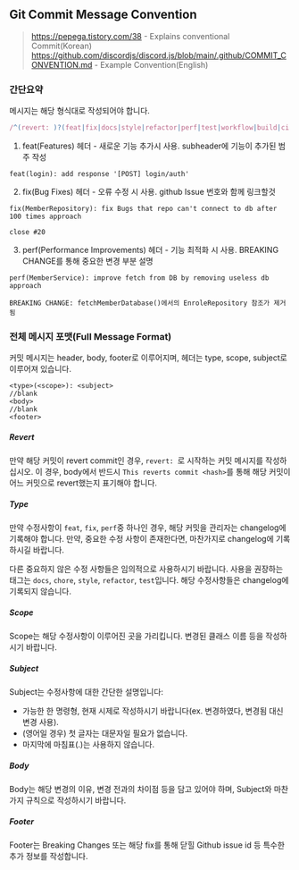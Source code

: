## Git Commit Message Convention
> https://pepega.tistory.com/38 - Explains conventional Commit(Korean)
> https://github.com/discordjs/discord.js/blob/main/.github/COMMIT_CONVENTION.md - Example Convention(English)

### 간단요약
메시지는 해당 형식대로 작성되어야 합니다.
```js
/^(revert: )?(feat|fix|docs|style|refactor|perf|test|workflow|build|ci|chore|types|wip)(\(.+\))?: .{1,72}/;
```

1. feat(Features) 헤더 - 새로운 기능 추가시 사용. subheader에 기능이 추가된 범주 작성
```
feat(login): add response '[POST] login/auth'
```
2. fix(Bug Fixes) 헤더 - 오류 수정 시 사용. github Issue 번호와 함께 링크할것
```
fix(MemberRepository): fix Bugs that repo can't connect to db after 100 times approach

close #20
```
3. perf(Performance Improvements) 헤더 - 기능 최적화 시 사용. BREAKING CHANGE를 통해 중요한 변경 부분 설명
```
perf(MemberService): improve fetch from DB by removing useless db approach

BREAKING CHANGE: fetchMemberDatabase()에서의 EnroleRepository 참조가 제거됨
```

### 전체 메시지 포맷(Full Message Format)
커밋 메시지는 header, body, footer로 이루어지며, 헤더는 type, scope, subject로 이루어져 있습니다.
```
<type>(<scope>): <subject>
//blank
<body>
//blank
<footer>
```

##### Revert
만약 해당 커밋이 revert commit인 경우, `revert: `로 시작하는 커밋 메시지를 작성하십시오. 이 경우, body에서 반드시 
`This reverts commit <hash>`를 통해 해당 커밋이 어느 커밋으로 revert했는지 표기해야 합니다.
##### Type
만약 수정사항이 `feat`, `fix`, `perf`중 하나인 경우, 해당 커밋을 관리자는 changelog에 기록해야 합니다. 만약, 중요한
수정 사항이 존재한다면, 마찬가지로 changelog에 기록하시길 바랍니다.

다른 중요하지 않은 수정 사항들은 임의적으로 사용하시기 바랍니다. 사용을 권장하는 태그는 `docs`, `chore`, `style`, 
`refactor`, `test`입니다. 해당 수정사항들은 changelog에 기록되지 않습니다.
##### Scope
Scope는 해당 수정사항이 이루어진 곳을 가리킵니다. 변경된 클래스 이름 등을 작성하시기 바랍니다.
##### Subject
Subject는 수정사항에 대한 간단한 설명입니다:
* 가능한 한 명령형, 현재 시제로 작성하시기 바랍니다(ex. 변경하였다, 변경됨 대신 변경 사용).
* (영어일 경우) 첫 글자는 대문자일 필요가 없습니다.
* 마지막에 마침표(.)는 사용하지 않습니다.
##### Body
Body는 해당 변경의 이유, 변경 전과의 차이점 등을 담고 있어야 하며, Subject와 마찬가지 규칙으로 작성하시기 바랍니다.
##### Footer
Footer는 Breaking Changes 또는 해당 fix를 통해 닫힐 Github issue id 등 특수한 추가 정보를 작성합니다.
